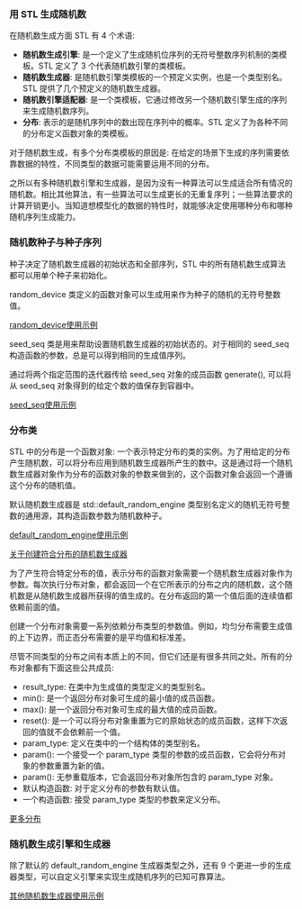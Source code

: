
### 用 STL 生成随机数

在随机数生成方面 STL 有 4 个术语:
- **随机数生成引擎**: 是一个定义了生成随机位序列的无符号整数序列机制的类模板。STL 定义了 3 个代表随机数引擎的类模板。
- **随机数生成器**: 是随机数引擎类模板的一个预定义实例，也是一个类型别名。STL 提供了几个预定义的随机数生成器。
- **随机数引擎适配器**: 是一个类模板，它通过修改另一个随机数引擎生成的序列来生成随机数序列。
- **分布**: 表示的是随机序列中的数出现在序列中的概率。STL 定义了为各种不同的分布定义函数对象的类模板。

对于随机数生成，有多个分布类模板的原因是: 在给定的场景下生成的序列需要依靠数据的特性，不同类型的数据可能需要运用不同的分布。

之所以有多种随机数引擎和生成器，是因为没有一种算法可以生成适合所有情况的随机数。相比其他算法，有一些算法可以生成更长的无重复序列；一些算法要求的计算开销更小。当知道想模型化的数据的特性时，就能够决定使用哪种分布和哪种随机序列生成能力。

### 随机数种子与种子序列

种子决定了随机数生成器的初始状态和全部序列，STL 中的所有随机数生成算法都可以用单个种子来初始化。

random_device 类定义的函数对象可以生成用来作为种子的随机的无符号整数值。

[random_device使用示例](01_random/01_random_device.cpp)

seed_seq 类是用来帮助设置随机数生成器的初始状态的。对于相同的 seed_seq 构造函数的参数，总是可以得到相同的生成值序列。

通过将两个指定范围的迭代器传给 seed_seq 对象的成员函数 generate(), 可以将从 seed_seq 对象得到的给定个数的值保存到容器中。

[seed_seq使用示例](01_random/02_seed_seq.cpp)


### 分布类

STL 中的分布是一个函数对象: 一个表示特定分布的类的实例。为了用给定的分布产生随机数，可以将分布应用到随机数生成器所产生的数中。这是通过将一个随机数生成器对象作为分布的函数对象的参数来做到的，这个函数对象会返回一个遵循这个分布的随机值。

默认随机数生成器是 std::default_random_engine 类型别名定义的随机无符号整数的通用源，其构造函数参数为随机数种子。

[default_random_engine使用示例](01_random/03_default_random_engine.cpp)

[关于创建符合分布的随机数生成器](01_random_distribution.md)

为了产生符合特定分布的值，表示分布的函数对象需要一个随机数生成器对象作为参数。每次执行分布对象，都会返回一个在它所表示的分布之内的随机数，这个随机数是从随机数生成器所获得的值生成的。在分布返回的第一个值后面的连续值都依赖前面的值。

创建一个分布对象需要一系列依赖分布类型的参数值。例如，均匀分布需要生成值的上下边界，而正态分布需要的是平均值和标准差。

尽管不同类型的分布之间有本质上的不同，但它们还是有很多共同之处。所有的分布对象都有下面这些公共成员:
- result_type: 在类中为生成值的类型定义的类型别名。
- min(): 是一个返回分布对象可生成的最小值的成员函数。
- max(): 是一个返回分布对象可生成的最大值的成员函数。
- reset(): 是一个可以将分布对象重置为它的原始状态的成员函数，这样下次返回的值就不会依赖前一个值。
- param_type: 定义在类中的一个结构体的类型别名。
- param(): 一个接受一个 param_type 类型的参数的成员函数，它会将分布对象的参数重置为新的值。
- param(): 无参重载版本，它会返回分布对象所包含的 param_type 对象。
- 默认构造函数: 对于定义分布的参数有默认值。
- 一个构造函数: 接受 param_type 类型的参数来定义分布。

[更多分布](01_random_distribution.md)


### 随机数生成引擎和生成器

除了默认的 default_random_engine 生成器类型之外，还有 9 个更进一步的生成器类型，可以自定义引擎来实现生成随机序列的已知可靠算法。

[其他随机数生成器使用示例](01_random/18_other_random_engine.cpp)

